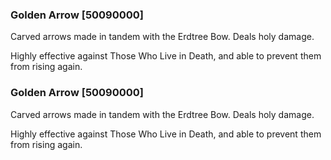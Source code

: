### Golden Arrow [50090000]

Carved arrows made in tandem with the Erdtree Bow. Deals holy damage.

Highly effective against Those Who Live in Death, and able to prevent them from rising again.### Golden Arrow [50090000]

Carved arrows made in tandem with the Erdtree Bow. Deals holy damage.

Highly effective against Those Who Live in Death, and able to prevent them from rising again.